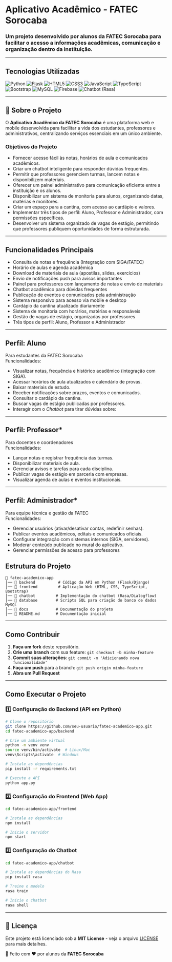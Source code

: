 #  Aplicativo Acadêmico - FATEC Sorocaba

###  Um projeto desenvolvido por alunos da FATEC Sorocaba para facilitar o acesso a informações acadêmicas, comunicação e organização dentro da instituição.

---

##  Tecnologias Utilizadas

![Python](https://img.shields.io/badge/Python-3776AB?style=for-the-badge&logo=python&logoColor=white)
![Flask](https://img.shields.io/badge/Flask-000000?style=for-the-badge&logo=flask&logoColor=white)
![HTML5](https://img.shields.io/badge/HTML5-E34F26?style=for-the-badge&logo=html5&logoColor=white)
![CSS3](https://img.shields.io/badge/CSS3-1572B6?style=for-the-badge&logo=css3&logoColor=white)
![JavaScript](https://img.shields.io/badge/JavaScript-F7DF1E?style=for-the-badge&logo=javascript&logoColor=black)
![TypeScript](https://img.shields.io/badge/TypeScript-3178C6?style=for-the-badge&logo=typescript&logoColor=white)
![Bootstrap](https://img.shields.io/badge/Bootstrap-7952B3?style=for-the-badge&logo=bootstrap&logoColor=white)
![MySQL](https://img.shields.io/badge/MySQL-4479A1?style=for-the-badge&logo=mysql&logoColor=white)
![Firebase](https://img.shields.io/badge/Firebase-FFCA28?style=for-the-badge&logo=firebase&logoColor=black)
![Chatbot (Rasa)](https://img.shields.io/badge/Chatbot-Rasa-5C2D91?style=for-the-badge)

---

## 📖 Sobre o Projeto

O **Aplicativo Acadêmico da FATEC Sorocaba** é uma plataforma web e mobile desenvolvida para facilitar a vida dos estudantes, professores e administrativos, centralizando serviços essenciais em um único ambiente.

###  Objetivos do Projeto
- Fornecer acesso fácil às notas, horários de aula e comunicados acadêmicos.
- Criar um chatbot inteligente para responder dúvidas frequentes.
- Permitir que professores gerenciem turmas, lancem notas e disponibilizem materiais.
- Oferecer um painel administrativo para comunicação eficiente entre a instituição e os alunos.
- Disponibilizar um sistema de monitoria para alunos, organizando datas, matérias e monitores.
- Criar um espaço para a cantina, com acesso ao cardápio e valores.
- Implementar três tipos de perfil: Aluno, Professor e Administrador, com permissões específicas.
- Desenvolver um sistema organizado de vagas de estágio, permitindo que professores publiquem oportunidades de forma estruturada.

---

##  Funcionalidades Principais

- Consulta de notas e frequência (Integração com SIGA/FATEC)
- Horário de aulas e agenda acadêmica
- Download de materiais de aula (apostilas, slides, exercícios)
- Envio de notificações push para avisos importantes
- Painel para professores com lançamento de notas e envio de materiais
- Chatbot acadêmico para dúvidas frequentes
- Publicação de eventos e comunicados pela administração
- Sistema responsivo para acesso via mobile e desktop
- Cardápio da cantina atualizado diariamente
- Sistema de monitoria com horários, matérias e responsáveis
- Gestão de vagas de estágio, organizadas por professores
- Três tipos de perfil: Aluno, Professor e Administrador
---
##  Perfil: Aluno 
Para estudantes da FATEC Sorocaba  
 Funcionalidades: 
- Visualizar notas, frequência e histórico acadêmico (integração com SIGA).  
- Acessar horários de aula atualizados e calendário de provas.  
- Baixar materiais de estudo.  
- Receber notificações sobre prazos, eventos e comunicados.  
- Consultar o cardápio da cantina.  
- Buscar vagas de estágio publicadas por professores.  
- Interagir com o *Chatbot* para tirar dúvidas sobre:  

---

##  Perfil: Professor* 
Para docentes e coordenadores  
 Funcionalidades: 
- Lançar notas e registrar frequência das turmas.  
- Disponibilizar materiais de aula.  
- Gerenciar avisos e tarefas para cada disciplina.  
- Publicar vagas de estágio em parceria com empresas.  
- Visualizar agenda de aulas e eventos institucionais.    

---

##  Perfil: Administrador* 
Para equipe técnica e gestão da FATEC  
 Funcionalidades:
- Gerenciar usuários (ativar/desativar contas, redefinir senhas).  
- Publicar eventos acadêmicos, editais e comunicados oficiais.  
- Configurar integração com sistemas internos (SIGA, servidores). 
- Moderar conteúdo publicado no mural do aplicativo.  
- Gerenciar permissões de acesso para professores

## Estrutura do Projeto

```
📂 fatec-academico-app
│── 📁 backend          # Código da API em Python (Flask/Django)
│── 📁 frontend         # Aplicação Web (HTML, CSS, TypeScript, Bootstrap)
│── 📁 chatbot         # Implementação do chatbot (Rasa/Dialogflow)
│── 📁 database        # Scripts SQL para criação do banco de dados MySQL
│── 📁 docs            # Documentação do projeto
│── 📄 README.md       # Documentação inicial
```

---

##  Como Contribuir

1. **Faça um fork** deste repositório.
2. **Crie uma branch** com sua feature: `git checkout -b minha-feature`
3. **Commit suas alterações**: `git commit -m 'Adicionando nova funcionalidade'`
4. **Faça um push** para a branch: `git push origin minha-feature`
5. **Abra um Pull Request**

---

##  Como Executar o Projeto

### 1️⃣ Configuração do Backend (API em Python)
```bash
# Clone o repositório
git clone https://github.com/seu-usuario/fatec-academico-app.git
cd fatec-academico-app/backend

# Crie um ambiente virtual
python -m venv venv
source venv/bin/activate  # Linux/Mac
venv\Scripts\activate  # Windows

# Instale as dependências
pip install -r requirements.txt

# Execute a API
python app.py
```

### 2️⃣ Configuração do Frontend (Web App)
```bash
cd fatec-academico-app/frontend

# Instale as dependências
npm install

# Inicie o servidor
npm start
```

### 3️⃣ Configuração do Chatbot
```bash
cd fatec-academico-app/chatbot

# Instale as dependências do Rasa
pip install rasa

# Treine o modelo
rasa train

# Inicie o chatbot
rasa shell
```

---

## 📜 Licença

Este projeto está licenciado sob a **MIT License** - veja o arquivo [LICENSE](LICENSE) para mais detalhes.

📌 Feito com ❤️ por alunos da **FATEC Sorocaba**
